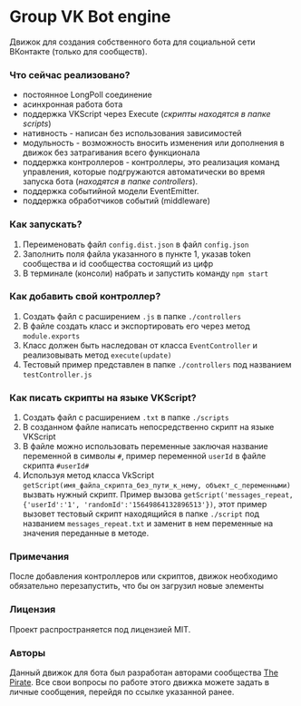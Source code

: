 # Group VK Bot engine
Движок для создания собственного бота для социальной сети ВКонтакте (только для сообществ).
### Что сейчас реализовано?
- постоянное LongPoll соединение
- асинхронная работа бота
- поддержка VKScript через Execute (_скрипты находятся в папке scripts_)
- нативность - написан без использования зависимостей
- модульность - возможность вносить изменения или дополнения в движок без затрагивания всего функционала
- поддержка контроллеров - контроллеры, это реализация команд управления, которые подгружаются автоматически
во время запуска бота (_находятся в папке controllers_). <br>
- поддержка событийной модели EventEmitter.
- поддержка обработчиков событий (middleware)

### Как запускать?
1. Переименовать файл ```config.dist.json``` в файл ```config.json```
2. Заполнить поля файла указанного в пункте 1, указав token сообщества и id сообщества состоящий из цифр
3. В терминале (консоли) набрать и запустить команду ```npm start```

### Как добавить свой контроллер?
1. Создать файл с расширением ```.js``` в папке ```./controllers```
2. В файле создать класс и экспортировать его через метод ```module.exports```
3. Класс должен быть наследован от класса ```EventController``` и реализовывать метод ```execute(update)```
4. Тестовый пример представлен в папке ```./controllers``` под названием ```testController.js```

### Как писать скрипты на языке VKScript?
1. Создать файл с расширением ```.txt``` в папке ```./scripts```
2. В созданном файле написать непосредственно скрипт на языке VKScript
3. В файле можно использовать переменные заключая название переменной в символы ```#```, пример переменной ```userId``` в
файле скрипта ```#userId#```
4. Используя метод класса VkScript ```getScript(имя_файла_скрипта_без_пути_к_нему, объект_с_переменными)``` вызвать нужный скрипт.
Пример вызова ```getScript('messages_repeat, {'userId':'1', 'randomId':'15649864132896513'})```, этот пример вызовет тестовый скрипт
находящийся в папке ```./script``` под названием ```messages_repeat.txt``` и заменит в нем переменные на значения переданные в методе.

### Примечания
После добавления контроллеров или скриптов, движок необходимо обязательно перезапустить, что бы он загрузил новые элементы

### Лицензия
Проект распространяется под лицензией MIT.

### Авторы
Данный движок для бота был разработан авторами сообщества [The Pirate](https://vk.com/the_pirate_club). Все свои вопросы
по работе этого движка можете задать в личные сообщения, перейдя по ссылке указанной ранее.
